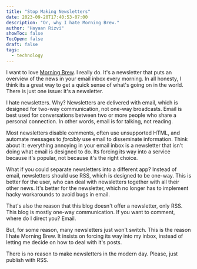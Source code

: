 ```yaml
---
title: "Stop Making Newsletters"
date: 2023-09-20T17:40:53-07:00
description: "Or, why I hate Morning Brew."
author: "Hayaan Rizvi"
showToc: false
TocOpen: false
draft: false
tags:
  - technology
---
```


I want to love [Morning Brew](https://www.morningbrew.com/). I really do. It's a newsletter that puts an overview of the news in your email inbox every morning. In all honesty, I think its a great way to get a quick sense of what's going on in the world. There is just one issue: it's a newsletter.

I hate newsletters. Why? Newsletters are delivered with email, which is designed for two-way communication, not one-way broadcasts. Email is best used for conversations between two or more people who share a personal connection. In other words, email is for talking, not reading.

Most newsletters disable comments, often use unsupported HTML, and automate messages to _forcibly_ use email to disseminate information. Think about it: everything annoying in your email inbox is a newsletter that isn't doing what email is designed to do. Its forcing its way into a service because it's popular, not because it's the right choice.

What if you could separate newsletters into a different app? Instead of email, newsletters should use RSS, which is designed to be one-way. This is better for the user, who can deal with newsletters together with all their other news. It's better for the newsletter, which no longer has to implement hacky workarounds to avoid bugs in email.

That's also the reason that this blog doesn't offer a newsletter, only RSS. This blog is mostly one-way communication. If you want to comment, where do I direct you? Email.

But, for some reason, many newsletters just won't switch. This is the reason I hate Morning Brew. It insists on forcing its way into my inbox, instead of letting me decide on how to deal with it's posts.

There is no reason to make newsletters in the modern day. Please, just publish with RSS.